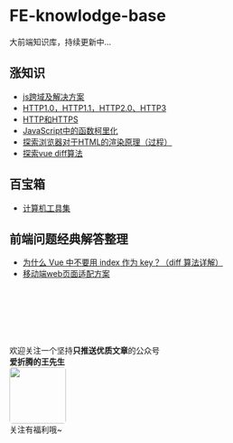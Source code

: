 # FE-knowlodge-base
大前端知识库，持续更新中...

## 涨知识
- [js跨域及解决方案](https://github.com/FIGHTING-TOP/FE-knowlodge-base/issues/1)
- [HTTP1.0，HTTP1.1，HTTP2.0、HTTP3](https://github.com/FIGHTING-TOP/FE-knowlodge-base/issues/2)
- [HTTP和HTTPS](https://github.com/FIGHTING-TOP/FE-knowlodge-base/issues/3)
- [JavaScript中的函数柯里化](https://github.com/FIGHTING-TOP/FE-knowlodge-base/issues/4)
- [探索浏览器对于HTML的渲染原理（过程）](https://github.com/FIGHTING-TOP/FE-knowlodge-base/issues/6)
- [探索vue diff算法](https://github.com/FIGHTING-TOP/FE-knowlodge-base/issues/7)

## 百宝箱
- [计算机工具集](https://github.com/FIGHTING-TOP/FE-knowlodge-base/issues/5)

## 前端问题经典解答整理
- [为什么 Vue 中不要用 index 作为 key？（diff 算法详解）](https://juejin.cn/post/6844904113587634184#heading-14)
- [移动端web页面适配方案](https://segmentfault.com/a/1190000008767416)





<br><br><br><br><br><br>
欢迎关注一个坚持**只推送优质文章**的公众号<br>
**爱折腾的王先生**<br>
<img width="100px" style="border-radius:5px" src="https://user-images.githubusercontent.com/22701388/96853436-f0088800-148c-11eb-8337-fc0121fbb2f4.jpg"><br>
关注有福利哦~
